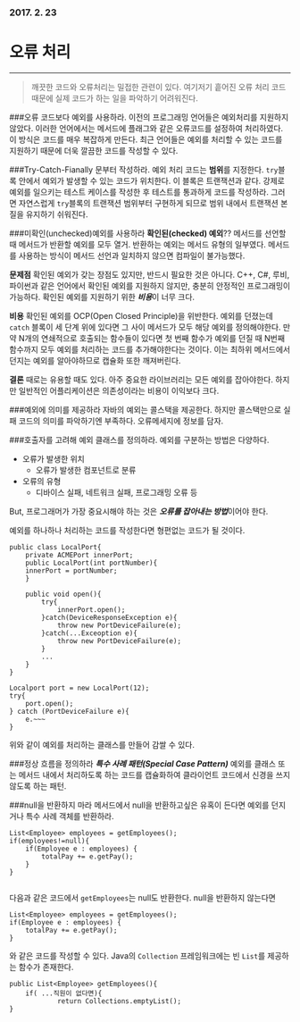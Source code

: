 ### 2017. 2. 23 
# 오류 처리
---
> 깨끗한 코드와 오류처리는 밀접한 관련이 있다. 여기저기 흩어진 오류 처리 코드 때문에 실제 코드가 하는 일을 파악하기 어려워진다.

###오류 코드보다 예외를 사용하라.
이전의 프로그래밍 언어들은 예외처리를 지원하지 않았다. 이러한 언어에서는 메서드에 플래그와 같은 오류코드를 설정하여 처리하였다. 이 방식은 코드를 매우 복잡하게 만든다. 최근 언어들은 예외를 처리할 수 있는 코드를 지원하기 때문에 더욱 깔끔한 코드를 작성할 수 있다.

###Try-Catch-Fianally 문부터 작성하라.
예외 처리 코드는 **범위**를 지정한다. ```try```블록 안에서 예외가 발생할 수 있는 코드가 위치한다. 이 블록은 트랜잭션과 같다. 강제로 예외를 일으키는 테스트 케이스를 작성한 후 테스트를 통과하게 코드를 작성하라. 그러면 자연스럽게 ```try```블록의 트랜잭션 범위부터 구현하게 되므로 범위 내에서 트랜잭션 본질을 유지하기 쉬워진다.

###미확인(unchecked)예외를 사용하라
**확인된(checked) 예외**??
메서드를 선언할 때 메서드가 반환할 예외를 모두 열거. 반환하는 예외는 메서드 유형의 일부였다. 메서드를 사용하는 방식이 메서드 선언과 일치하지 않으면 컴파일이 불가능했다.

**문제점**
확인된 예외가 갖는 장점도 있지만, 반드시 필요한 것은 아니다. C++, C#, 루비, 파이썬과 같은 언어에서 확인된 예외를 지원하지 않지만, 충분히 안정적인 프로그래밍이 가능하다. 확인된 예외를 지원하기 위한 ***비용***이 너무 크다. 

**비용**
확인된 예외를 OCP(Open Closed Principle)을 위반한다. 예외를 던졌는데 ```catch``` 블록이 세 단계 위에 있다면 그 사이 메서드가 모두 해당 예외를 정의해야한다. 만약 N개의 연쇄적으로 호출되는 함수들이 있다면 첫 번째 함수가 예외를 던질 때 N번째 함수까지 모두 예외를 처리하는 코드를 추가해야한다는 것이다. 이는 최하위 메서드에서 던지는 예외를 알아야하므로 캡슐화 또한 깨져버린다. 

**결론**
때로는 유용할 때도 있다. 아주 중요한 라이브러리는 모든 예외를 잡아야한다. 하지만 일반적인 어플리케이션은 의존성이라는 비용이 이익보다 크다.

###예외에 의미를 제공하라
자바의 예외는 콜스택을 제공한다. 하지만 콜스택만으로 실패 코드의 의미를 파악하기엔 부족하다. 오류메세지에 정보를 담자.

###호출자를 고려해 예외 클래스를 정의하라.
예외를 구분하는 방법은 다양하다. 
- 오류가 발생한 위치
    - 오류가 발생한 컴포넌트로 분류
- 오류의 유형
    - 디바이스 실패, 네트워크 실패, 프로그래밍 오류 등
    
But, 프로그래머가 가장 중요시해야 하는 것은 ***오류를 잡아내는 방법***이어야 한다.

예외를 하나하나 처리하는 코드를 작성한다면 형편없는 코드가 될 것이다.

```
public class LocalPort{
    private ACMEPort innerPort;
    public LocalPort(int portNumber){
    innerPort = portNumber;
    }
    
    public void open(){
        try{
            innerPort.open();
        }catch(DeviceResponseException e){
            throw new PortDeviceFailure(e);
        }catch(...Exceoption e){
            throw new PortDeviceFailure(e);
        }
        ...
    }
}

Localport port = new LocalPort(12);
try{
    port.open();
} catch (PortDeviceFailure e){
    e.~~~
}

```
위와 같이 예외를 처리하는 클래스를 만들어 감쌀 수 있다. 

###정상 흐름을 정의하라
***특수 사례 패턴(Special Case Pattern)***
예외를 클래스 또는 메서드 내에서 처리하도록 하는 코드를 캡슐화하여 클라이언트 코드에서 신경을 쓰지 않도록 하는 패턴.

###null을 반환하지 마라
메서드에서 null을 반환하고싶은 유혹이 든다면 예외를 던지거나 특수 사례 객체를 반환하라. 
```
List<Employee> employees = getEmployees();
if(employees!=null){
    if(Employee e : employees) {
        totalPay += e.getPay();
    }
}
 
```
다음과 같은 코드에서 ```getEmployees```는 null도 반환한다. null을 반환하지 않는다면    
```
List<Employee> employees = getEmployees();
if(Employee e : employees) {
    totalPay += e.getPay();
}
```
와 같은 코드를 작성할 수 있다. Java의 ```Collection``` 프레임워크에는 빈 ```List```를 제공하는 함수가 존재한다.
```
public List<Employee> getEmployees(){
    if( ...직원이 없다면){
            return Collections.emptyList(); 
} 












































